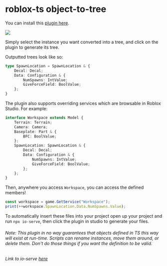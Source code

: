 # roblox-ts object-to-tree

You can install this [plugin here](https://www.roblox.com/library/3379119778/rbxts-object-to-tree).

[![](https://user-images.githubusercontent.com/15217173/63229057-a99d0680-c1c1-11e9-90b4-ee973e522a81.png)](https://www.roblox.com/library/3379119778/rbxts-object-to-tree)

Simply select the instance you want converted into a tree, and click on the plugin to generate its tree.

Outputted trees look like so:

```ts
type SpawnLocation = SpawnLocation & {
	Decal: Decal;
	Data: Configuration & {
		NumSpawns: IntValue;
		GiveForceField: BoolValue;
	};
}
```

The plugin also supports overriding services which are browsable in Roblox Studio. For example:

```ts
interface Workspace extends Model {
	Terrain: Terrain;
	Camera: Camera;
	Baseplate: Part & {
		BFC: BoolValue;
	};
	SpawnLocation: SpawnLocation & {
		Decal: Decal;
		Data: Configuration & {
			NumSpawns: IntValue;
			GiveForceField: BoolValue;
		};
	};
}
```

Then, anywhere you access `Workspace`, you can access the defined members!

```ts
const workspace = game.GetService("Workspace");
print(++workspace.SpawnLocation.Data.NumSpawns.Value);
```

To automatically insert these files into your project open up your project and run `npx io-serve`, then click the plugin in studio to generate your files.


###### Note: This plugin in no way guarantees that objects defined in TS this way will exist at run-time. Scripts can rename instances, move them around, or delete them. Don't do those things if you want the definition to be valid.

###### Link to io-serve [here](https://www.npmjs.com/package/io-serve)

